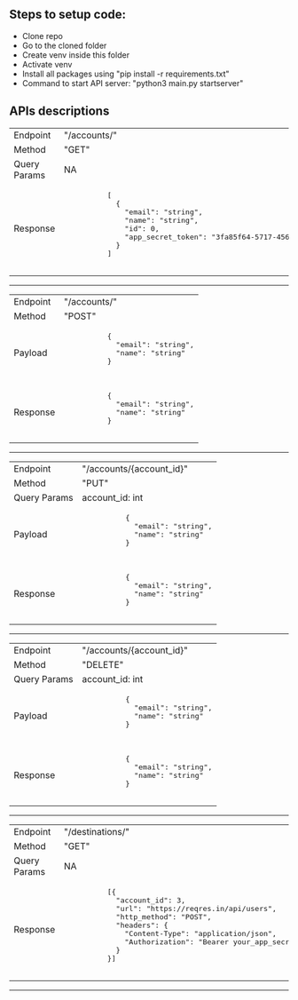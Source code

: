 <h2>Steps to setup code:</h2>
<ul>
  <li> Clone repo</li>
  <li> Go to the cloned folder</li>
  <li> Create venv inside this folder</li>
  <li> Activate venv</li>
  <li> Install all packages using "pip install -r requirements.txt"</li>
  <li> Command to start API server: "python3 main.py startserver"</li>
</ul>


<h2>APIs descriptions</h2>
<table>
  <tbody>
    <tr>
      <td>Endpoint</td>
      <td>"/accounts/"</td>
    </tr>
    <tr>
      <td>Method</td>
      <td>"GET"</td>
    </tr>
    <tr>
      <td>Query Params</td>
      <td>NA</td>
    </tr>
    <tr>
      <td>Response</td>
      <td>
        <pre>
          [
            {
              "email": "string",
              "name": "string",
              "id": 0,
              "app_secret_token": "3fa85f64-5717-4562-b3fc-2c963f66afa6"
            }
          ]
        </pre>
      </td>
    </tr>
  </tbody>
</table>
<hr>
<table>
  <tbody>
    <tr>
      <td>Endpoint</td>
      <td>"/accounts/"</td>
    </tr>
    <tr>
      <td>Method</td>
      <td>"POST"</td>
    </tr>
    <tr>
      <td>Payload</td>
      <td>
        <pre>
          {
            "email": "string",
            "name": "string"
          }
        </pre>
      </td>
    </tr>
    <tr>
      <td>Response</td>
      <td>
        <pre>
          {
            "email": "string",
            "name": "string"
          }
        </pre>
      </td>
    </tr>
  </tbody>
</table>
<hr>
<table>
  <tbody>
    <tr>
      <td>Endpoint</td>
      <td>"/accounts/{account_id}"</td>
    </tr>
    <tr>
      <td>Method</td>
      <td>"PUT"</td>
    </tr>
    <tr>
      <td>Query Params</td>
      <td>account_id: int</td>
    </tr>
    <tr>
      <td>Payload</td>
      <td>
        <pre>
          {
            "email": "string",
            "name": "string"
          }
        </pre>
      </td>
    </tr>
    <tr>
      <td>Response</td>
      <td>
        <pre>
          {
            "email": "string",
            "name": "string"
          }
        </pre>
      </td>
    </tr>
  </tbody>
</table>
<hr>
<table>
  <tbody>
    <tr>
      <td>Endpoint</td>
      <td>"/accounts/{account_id}"</td>
    </tr>
    <tr>
      <td>Method</td>
      <td>"DELETE"</td>
    </tr>
    <tr>
      <td>Query Params</td>
      <td>account_id: int</td>
    </tr>
    <tr>
      <td>Payload</td>
      <td>
        <pre>
          {
            "email": "string",
            "name": "string"
          }
        </pre>
      </td>
    </tr>
    <tr>
      <td>Response</td>
      <td>
        <pre>
          {
            "email": "string",
            "name": "string"
          }
        </pre>
      </td>
    </tr>
  </tbody>
</table>
<hr>
<table>
  <tbody>
    <tr>
      <td>Endpoint</td>
      <td>"/destinations/"</td>
    </tr>
    <tr>
      <td>Method</td>
      <td>"GET"</td>
    </tr>
    <tr>
      <td>Query Params</td>
      <td>NA</td>
    </tr>
    <tr>
      <td>Response</td>
      <td>
        <pre>
          [{
            "account_id": 3,
            "url": "https://reqres.in/api/users",
            "http_method": "POST",
            "headers": {
              "Content-Type": "application/json",
              "Authorization": "Bearer your_app_secret_token_here"
            }
          }]
        </pre>
      </td>
    </tr>
  </tbody>
</table>
<hr>

